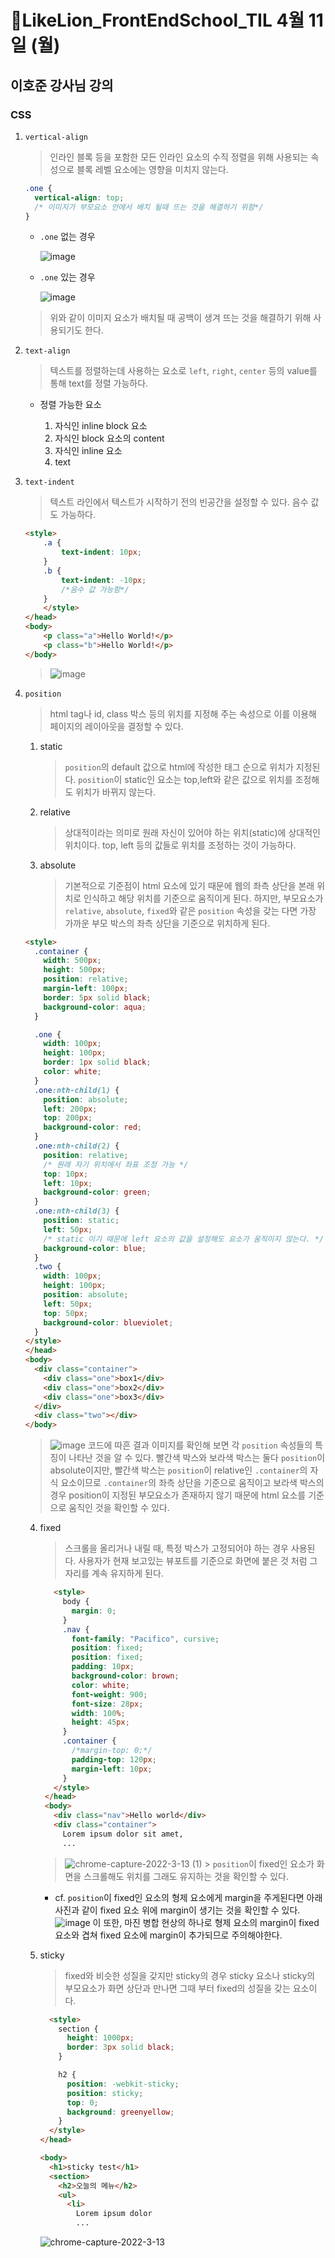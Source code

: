 # 🔖LikeLion_FrontEndSchool_TIL 4월 11일 (월)

## 이호준 강사님 강의

### CSS

1.  `vertical-align`

    > 인라인 블록 등을 포함한 모든 인라인 요소의 수직 정렬을 위해 사용되는 속성으로 블록 레벨 요소에는 영향을 미치지 않는다.

    ```css
    .one {
      vertical-align: top;
      /* 이미지가 부모요소 안에서 배치 될때 뜨는 것을 해결하기 위함*/
    }
    ```

    - `.one` 없는 경우

      ![image](https://user-images.githubusercontent.com/68142773/163122294-e79f79d1-f3ba-457a-bfdc-bc4e74ce914c.png)

    - `.one` 있는 경우

      ![image](https://user-images.githubusercontent.com/68142773/163122122-66cbeb9a-e5fe-45db-a8b3-fc0f302db156.png)

    > 위와 같이 이미지 요소가 배치될 때 공백이 생겨 뜨는 것을 해결하기 위해 사용되기도 한다.

2.  `text-align`

    > 텍스트를 정렬하는데 사용하는 요소로 `left`, `right`, `center` 등의 value를 통해 text를 정렬 가능하다.

    - 정렬 가능한 요소

      1. 자식인 inline block 요소
      2. 자식인 block 요소의 content
      3. 자식인 inline 요소
      4. text

3.  `text-indent`

    > 텍스트 라인에서 텍스트가 시작하기 전의 빈공간을 설정할 수 있다. 음수 값도 가능하다.

    ```html
    <style>
        .a {
            text-indent: 10px;
        }
        .b {
            text-indent: -10px;
            /*음수 값 가능함*/
        }
        </style>
    </head>
    <body>
        <p class="a">Hello World!</p>
        <p class="b">Hello World!</p>
    </body>
    ```

    > ![image](https://user-images.githubusercontent.com/68142773/163124068-2b984b60-11a7-4bf3-ab75-73b4a8b052a9.png)

4.  `position`

    > html tag나 id, class 박스 등의 위치를 지정해 주는 속성으로 이를 이용해 페이지의 레이아웃을 결정할 수 있다.

    1. static
       > `position`의 default 값으로 html에 작성한 태그 순으로 위치가 지정된다. `position`이 static인 요소는 top,left와 같은 값으로 위치를 조정해도 위치가 바뀌지 않는다.
    2. relative
       > 상대적이라는 의미로 원래 자신이 있어야 하는 위치(static)에 상대적인 위치이다. top, left 등의 값들로 위치를 조정하는 것이 가능하다.
    3. absolute
       > 기본적으로 기준점이 html 요소에 있기 때문에 웹의 좌측 상단을 본래 위치로 인식하고 해당 위치를 기준으로 움직이게 된다. 하지만, 부모요소가 `relative`, `absolute`, `fixed`와 같은 `position` 속성을 갖는 다면 가장 가까운 부모 박스의 좌측 상단을 기준으로 위치하게 된다.

    ```html
    <style>
      .container {
        width: 500px;
        height: 500px;
        position: relative;
        margin-left: 100px;
        border: 5px solid black;
        background-color: aqua;
      }

      .one {
        width: 100px;
        height: 100px;
        border: 1px solid black;
        color: white;
      }
      .one:nth-child(1) {
        position: absolute;
        left: 200px;
        top: 200px;
        background-color: red;
      }
      .one:nth-child(2) {
        position: relative;
        /* 원래 자기 위치에서 좌표 조정 가능 */
        top: 10px;
        left: 10px;
        background-color: green;
      }
      .one:nth-child(3) {
        position: static;
        left: 50px;
        /* static 이기 때문에 left 요소의 값을 설정해도 요소가 움직이지 않는다. */
        background-color: blue;
      }
      .two {
        width: 100px;
        height: 100px;
        position: absolute;
        left: 50px;
        top: 50px;
        background-color: blueviolet;
      }
    </style>
    </head>
    <body>
      <div class="container">
        <div class="one">box1</div>
        <div class="one">box2</div>
        <div class="one">box3</div>
      </div>
      <div class="two"></div>
    </body>
    ```

    > ![image](https://user-images.githubusercontent.com/68142773/163186674-4abefb67-7f58-4888-b0b4-c6efda67421f.png)
    > 코드에 따흔 결과 이미지를 확인해 보면 각 `position` 속성들의 특징이 나타난 것을 알 수 있다. 빨간색 박스와 보라색 박스는 둘다 `position`이 absolute이지만, 빨간색 박스는 `position`이 relative인 `.container`의 자식 요소이므로 `.container`의 좌측 상단을 기준으로 움직이고 보라색 박스의 경우 position이 지정된 부모요소가 존재하지 않기 때문에 html 요소를 기준으로 움직인 것을 확인할 수 있다.

    4. fixed

       > 스크롤을 올리거나 내릴 때, 특정 박스가 고정되어야 하는 경우 사용된다. 사용자가 현재 보고있는 뷰포트를 기준으로 화면에 붙은 것 처럼 그 자리를 계속 유지하게 된다.

       ```html
          <style>
            body {
              margin: 0;
            }
            .nav {
              font-family: "Pacifico", cursive;
              position: fixed;
              position: fixed;
              padding: 10px;
              background-color: brown;
              color: white;
              font-weight: 900;
              font-size: 28px;
              width: 100%;
              height: 45px;
            }
            .container {
              /*margin-top: 0;*/
              padding-top: 120px;
              margin-left: 10px;
            }
          </style>
        </head>
        <body>
          <div class="nav">Hello world</div>
          <div class="container">
            Lorem ipsum dolor sit amet,
            ...
       ```

       > ![chrome-capture-2022-3-13 (1)](https://user-images.githubusercontent.com/68142773/163188955-229476a7-c80d-4f3c-a6ac-f0f550bb1093.gif) > `position`이 fixed인 요소가 화면을 스크롤해도 위치를 그래도 유지하는 것을 확인할 수 있다.

       - cf. `position`이 fixed인 요소의 형제 요소에게 margin을 주게된다면 아래 사진과 같이 fixed 요소 위에 margin이 생기는 것을 확인할 수 있다.
         ![image](https://user-images.githubusercontent.com/68142773/163190335-0748ccef-d5ac-4c07-a22b-79ab9ce56d60.png)
         이 또한, 마진 병합 현상의 하나로 형제 요소의 margin이 fixed 요소와 겹쳐 fixed 요소에 margin이 추가되므로 주의해야한다.

    5. sticky

       > fixed와 비슷한 성질을 갖지만 sticky의 경우 sticky 요소나 sticky의 부모요소가 화면 상단과 만나면 그때 부터 fixed의 성질을 갖는 요소이다.

       ```html
         <style>
           section {
             height: 1000px;
             border: 3px solid black;
           }

           h2 {
             position: -webkit-sticky;
             position: sticky;
             top: 0;
             background: greenyellow;
           }
         </style>
       </head>

       <body>
         <h1>sticky test</h1>
         <section>
           <h2>오늘의 메뉴</h2>
           <ul>
             <li>
               Lorem ipsum dolor
               ...
       ```

       ![chrome-capture-2022-3-13](https://user-images.githubusercontent.com/68142773/163192198-f7013b4e-f21d-4ece-812e-20077885b074.gif)
